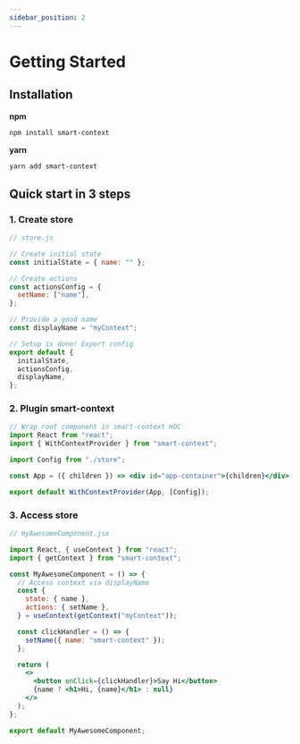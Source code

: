 ```yaml
---
sidebar_position: 2
---
```


# Getting Started

## Installation

**npm**

```sh
npm install smart-context
```

**yarn**

```sh
yarn add smart-context
```

## Quick start in 3 steps

### 1. Create store

```js
// store.js

// Create initial state
const initialState = { name: "" };

// Create actions
const actionsConfig = {
  setName: ["name"],
};

// Provide a good name
const displayName = "myContext";

// Setup is done! Export config
export default {
  initialState,
  actionsConfig,
  displayName,
};
```

### 2. Plugin smart-context

```jsx
// Wrap root component in smart-context HOC
import React from "react";
import { WithContextProvider } from "smart-context";

import Config from "./store";

const App = ({ children }) => <div id="app-container">{children}</div>;

export default WithContextProvider(App, [Config]);
```

### 3. Access store

```jsx
// myAwesomeComponent.jsx

import React, { useContext } from "react";
import { getContext } from "smart-context";

const MyAwesomeComponent = () => {
  // Access context via displayName
  const {
    state: { name },
    actions: { setName },
  } = useContext(getContext("myContext"));

  const clickHandler = () => {
    setName({ name: "smart-context" });
  };

  return (
    <>
      <button onClick={clickHandler}>Say Hi</button>
      {name ? <h1>Hi, {name}</h1> : null}
    </>
  );
};

export default MyAwesomeComponent;
```
